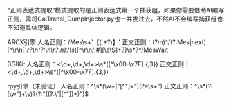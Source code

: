 “正则表达式提取”模式提取的是正则表达式第一个捕获组，如果你需要借助AI编写正则，需将GalTransl_DumpInjector.py也一并发过去，不然AI不会编写捕获组也不知道具体逻辑。

ARCX引擎
人名正则：/Mes\s+'【(.+?)】'
正文正则：(?m)^/(?:Mes|next)[^\r\n]*\r?\n(?:\\n\r?\n)?\s*([^\r\n/;#][\s\S]+?)\s*?^/MesWait

BGIKit
人名正则：<\d+,\d+,\d+>\s*([^\x00-\x7F].{,3})
正文正则！<\d+,\d+,\d+>\s*([^\x00-\x7F].{3,})

rpy引擎（未验证）
人名正则：^\s*(\w+|"[^"]+")(?=\s+")
正文正则：^\s*(?:[\w"]+\s)?(?:"((?:\\"|[^"])*)")$